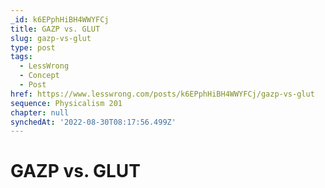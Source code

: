 ```yaml
---
_id: k6EPphHiBH4WWYFCj
title: GAZP vs. GLUT
slug: gazp-vs-glut
type: post
tags:
  - LessWrong
  - Concept
  - Post
href: https://www.lesswrong.com/posts/k6EPphHiBH4WWYFCj/gazp-vs-glut
sequence: Physicalism 201
chapter: null
synchedAt: '2022-08-30T08:17:56.499Z'
---
```

# GAZP vs. GLUT

